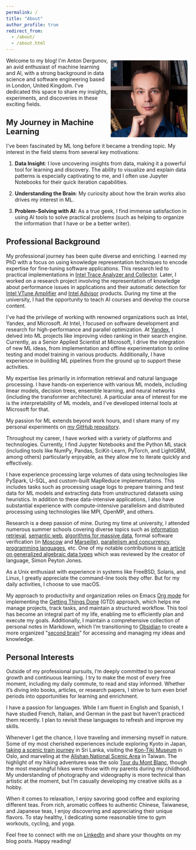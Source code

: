```yaml
---
permalink: /
title: "About"
author_profile: true
redirect_from: 
  - /about/
  - /about.html
---
```


<img align="right" src="images/profile.jpg" alt="Photo" style="width: 210px; border-radius: 10px; padding: 8px 8px 8px 8px"/>

Welcome to my blog! I'm Anton Dergunov, an avid enthusiast of machine learning and AI, with a strong background in data science and software engineering based in London, United Kingdom. I've dedicated this space to share my insights, experiments, and discoveries in these exciting fields.


## My Journey in Machine Learning

I've been fascinated by ML long before it became a trending topic. My interest in the field stems from several key motivations:

1. **Data Insight**: I love uncovering insights from data, making it a powerful tool for learning and discovery. The ability to visualize and explain data patterns is especially captivating to me, and I often use Jupyter Notebooks for their quick iteration capabilities.

2. **Understanding the Brain**: My curiosity about how the brain works also drives my interest in ML.

3. **Problem-Solving with AI**: As a true geek, I find immense satisfaction in using AI tools to solve practical problems (such as helping to organize the information that I have or be a better writer).


## Professional Background

My professional journey has been quite diverse and enriching. I earned my PhD with a focus on using knowledge representation techniques to encode expertise for fine-tuning software applications. This research led to practical implementations in [Intel Trace Analyzer and Collector](http://software.intel.com/en-us/intel-trace-analyzer). Later, I worked on a research project involving the representation of knowledge about performance issues in applications and their automatic detection for [Intel VTune Amplifier](http://software.intel.com/en-us/intel-vtune-amplifier-xe) and [Intel Advisor](https://software.intel.com/en-us/intel-advisor-xe) products. During my time at the university, I had the opportunity to teach AI courses and develop the course content.

I've had the privilege of working with renowned organizations such as Intel, Yandex, and Microsoft. At Intel, I focused on software development and research for high-performance and parallel optimization. At [Yandex](https://yandex.com/company/), I delved into ML projects like improving video ranking in their search engine. Currently, as a Senior Applied Scientist at Microsoft, I drive the integration of new ML ideas, from implementation and offline experimentation to online testing and model training in various products. Additionally, I have experience in building ML pipelines from the ground up to support these activities.

My expertise lies primarily in information retrieval and natural language processing. I have hands-on experience with various ML models, including linear models, decision trees, ensemble learning, and neural networks (including the transformer architecture). A particular area of interest for me is the interpretability of ML models, and I've developed internal tools at Microsoft for that.

My passion for ML extends beyond work hours, and I share many of my personal experiments on [my GitHub repository](https://github.com/anton-dergunov/ml-playground).

Throughout my career, I have worked with a variety of platforms and technologies. Currently, I find Jupyter Notebooks and the Python ML stack (including tools like NumPy, Pandas, SciKit-Learn, PyTorch, and LightGBM, among others) particularly enjoyable, as they allow me to iterate quickly and effectively.

I have experience processing large volumes of data using technologies like PySpark, U-SQL, and custom-built MapReduce implementations. This includes tasks such as processing usage logs to prepare training and test data for ML models and extracting data from unstructured datasets using heuristics. In addition to these data-intensive applications, I also have substantial experience with compute-intensive parallelism and distributed processing using technologies like MPI, OpenMP, and others.

Research is a deep passion of mine. During my time at university, I attended numerous summer schools covering diverse topics such as [information retrieval](http://romip.ru/russir2013/), [semantic web](https://iccl.inf.tu-dresden.de/web/ICCL_Summer_School_2013/en), [algorithms for massive data](http://almada2013.ru/en), formal software verification (in [Moscow](https://web.archive.org/web/20110314093924/http://research.microsoft.com/en-us/um/redmond/events/sssev2011/) and [Marseille](http://movep.lif.univ-mrs.fr/)), [parallelism and concurrency](https://web.archive.org/web/20120505213227/http://research.microsoft.com/en-us/events/rss2012/), [programming languages](http://laser.inf.ethz.ch/2012/), etc. One of my notable contributions is [an article on generalized algebraic data types](http://themonadreader.files.wordpress.com/2013/08/issue221.pdf) which was reviewed by the creator of language, Simon Peyton Jones.

As a Unix enthusiast with experience in systems like FreeBSD, Solaris, and Linux, I greatly appreciate the command-line tools they offer. But for my daily activities, I choose to use macOS.

My approach to productivity and organization relies on Emacs [Org mode](https://orgmode.org/) for implementing the [Getting Things Done](https://gettingthingsdone.com/what-is-gtd/) (GTD) approach, which helps me manage projects, track tasks, and maintain a structured workflow. This tool has become an integral part of my life, enabling me to efficiently plan and execute my goals. Additionally, I maintain a comprehensive collection of personal notes in Markdown, which I’m transitioning to [Obsidian](https://obsidian.md/) to create a more organized "[second brain](https://www.buildingasecondbrain.com/)" for accessing and managing my ideas and knowledge.


## Personal Interests

Outside of my professional pursuits, I’m deeply committed to personal growth and continuous learning.  I try to make the most of every free moment, including my daily commute, to read and stay informed. Whether it’s diving into books, articles, or research papers, I strive to turn even brief periods into opportunities for learning and enrichment.

I have a passion for languages. While I am fluent in English and Spanish, I have studied French, Italian, and German in the past but haven’t practiced them recently. I plan to revisit these languages to refresh and improve my skills.

Whenever I get the chance, I love traveling and immersing myself in nature. Some of my most cherished experiences include exploring Kyoto in Japan, [taking a scenic train journey](https://www.bbc.com/travel/article/20221208-sri-lankas-most-beautiful-train-journey) in Sri Lanka, visiting the [Kon-Tiki Museum](https://www.kon-tiki.no/) in Oslo, and marveling at the [Alishan National Scenic Area](https://www.nickkembel.com/alishan-taiwan-sunrise/) in Taiwan. The highlight of my hiking adventures was the solo [Tour du Mont Blanc](https://www.autourdumontblanc.com/en/), though the most meaningful hikes were those with my parents during my childhood. My understanding of photography and videography is more technical than artistic at the moment, but I’m casually developing my creative skills as a hobby.

When it comes to relaxation, I enjoy savoring good coffee and exploring different teas. From rich, aromatic coffees to authentic Chinese, Taiwanese, and Japanese teas, I enjoy discovering and appreciating their unique flavors. To stay healthy, I dedicating some reasonable time to gym workouts, cycling, and yoga.

Feel free to connect with me on [LinkedIn](https://www.linkedin.com/in/anton-dergunov-ba00a110/) and share your thoughts on my blog posts. Happy reading!

